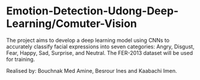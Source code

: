 # Emotion-Detection-Udong-Deep-Learning/Comuter-Vision
The project aims to develop a deep learning model using CNNs to accurately classify facial expressions into seven categories: Angry, Disgust, Fear, Happy, Sad, Surprise, and Neutral.
The FER-2013 dataset will be used for training.

Realised by: Bouchnak Med Amine, Besrour Ines and Kaabachi Imen.
